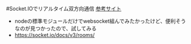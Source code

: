 #Socket.IOでリアルタイム双方向通信
[参考サイト](https://www.wakuwakubank.com/posts/760-nodejs-socketio/)

- nodeの標準モジュールだけでwebsocket組んでみたかったけど、便利そうなのが見つかったので、試してみる
- https://socket.io/docs/v3/rooms/